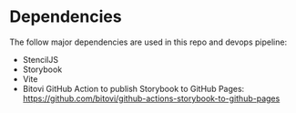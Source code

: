 # Dependencies

The follow major dependencies are used in this repo and devops pipeline:

* StencilJS
* Storybook 
* Vite
* Bitovi GitHub Action to publish Storybook to GitHub Pages: https://github.com/bitovi/github-actions-storybook-to-github-pages
